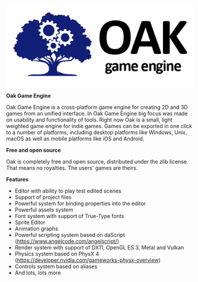 ![Oak Game Engine logo](/logo.png)

**Oak Game Engine**

Oak Game Engine is a cross-platform game engine for creating 2D and 3D
games from an unified interface. In Oak Game Engine big focus was made on
usability and functionality of tools. Right now Oak is a small, light weighted
game engine for indie games. Games can be exported in one click to a number of
platforms, including desktop platforms like Windows, Unix, macOS as well as
mobile platforms like iOS and Android.

**Free and open source**

Oak is completely free and open source, distributed under the zlib license. That means no royalties.
The users' games are theirs.

**Features**

- Editor with ability to play test edited scenes
- Support of project files
- Powerful system for binding properties into the editor
- Powerful assets system
- Font system with support of True-Type fonts
- Sprite Editor
- Animation graphs
- Powerful scripting system based on daScript (https://www.angelcode.com/angelscript/)
- Render system with support of DX11, OpenGL ES 3, Metal and Vulkan
- Physics system based on PhysX 4 (https://developer.nvidia.com/gameworks-physx-overview)
- Controls system based on aliases
- And lots, lots more
